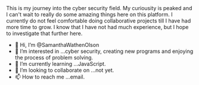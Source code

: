 <HTML>
  <HEAD>
    <TITLE>My Journey to Cyber Security Confidence</TITLE>
  </HEAD>
  <BODY>This is my journey into the cyber security field. My curiousity is peaked and I can't wait to really do some amazing things here on this platform. I currently do not feel comfortable doing collaborative projects till I have had more time to grow. I know that I have not had much experience, but I hope to investigate that further here.
  </BODY>
  </HTML>











- 👋 Hi, I’m @SamanthaWathenOlson
- 👀 I’m interested in ...cyber security, creating new programs and enjoying the process of problem solving.
- 🌱 I’m currently learning ...JavaScript.
- 💞️ I’m looking to collaborate on ...not yet.
- 📫 How to reach me ...email.

<!---
SamanthaWathenOlson/SamanthaWathenOlson is a ✨ special ✨ repository because its `README.md` (this file) appears on your GitHub profile.
You can click the Preview link to take a look at your changes.
--->
